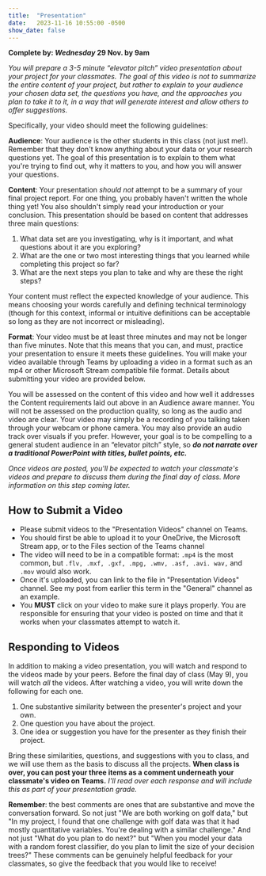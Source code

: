 ```yaml
---
title:  "Presentation"
date:   2023-11-16 10:55:00 -0500
show_date: false
---
```

**Complete by: *Wednesday* 29 Nov. by 9am**

*You will prepare a 3-5 minute “elevator pitch” video presentation about your project for your classmates. The goal of this video is not to summarize the entire content of your project, but rather to explain to your audience your chosen data set, the questions you have, and the approaches you plan to take it to it, in a way that will generate interest and allow others to offer suggestions.*

Specifically, your video should meet the following guidelines:

**Audience**: Your audience is the other students in this class (not just me!). Remember that they don't know anything about your data or your research questions yet. The goal of this presentation is to explain to them what you're trying to find out, why it matters to you, and how you will answer your questions.

**Content**: Your presentation *should not* attempt to be a summary of your final project report. For one thing, you probably haven't written the whole thing yet! You also shouldn't simply read your introduction or your conclusion. This presentation should be based on content that addresses three main questions:

1. What data set are you investigating, why is it important, and what questions about it are you exploring?
2. What are the one or two most interesting things that you learned while completing this project so far?
3. What are the next steps you plan to take and why are these the right steps?

Your content must reflect the expected knowledge of your audience. This means choosing your words carefully and defining technical terminology (though for this context, informal or intuitive definitions can be acceptable so long as they are not incorrect or misleading).

**Format**: Your video must be at least three minutes and may not be longer than five minutes. Note that this means that you can, and must, practice your presentation to ensure it meets these guidelines. You will make your video available through Teams by uploading a video in a format such as an mp4 or other Microsoft Stream compatible file format. Details about submitting your video are provided below.

You will be assessed on the content of this video and how well it addresses the Content requirements laid out above in an Audience aware manner. You will not be assessed on the production quality, so long as the audio and video are clear. Your video may simply be a recording of you talking taken through your webcam or phone camera. You may also provide an audio track over visuals if you prefer. However, your goal is to be compelling to a general student audience in an “elevator pitch” style, so ***do not narrate over a traditional PowerPoint with titles, bullet points, etc.***

*Once videos are posted, you'll be expected to watch your classmate's videos and prepare to discuss them during the final day of class. More information on this step coming later.*

## How to Submit a Video

- Please submit videos to the "Presentation Videos" channel on Teams.
- You should first be able to upload it to your OneDrive, the Microsoft Stream app, or to the Files section of the Teams channel
- The video will need to be in a compatible format: `.mp4` is the most common, but `.flv, .mxf, .gxf, .mpg, .wmv, .asf, .avi. wav,` and `.mov` would also work.
- Once it's uploaded, you can link to the file in "Presentation Videos" channel. See my post from earlier this term in the "General" channel as an example.
- You **MUST** click on your video to make sure it plays properly. You are responsible for ensuring that your video is posted on time and that it works when your classmates attempt to watch it.

## Responding to Videos

In addition to making a video presentation, you will watch and respond to the videos made by your peers. Before the final day of class (May 9), you will watch *all* the videos. After watching a video, you will write down the following for each one.

1. One substantive similarity between the presenter's project and your own.
2. One question you have about the project.
3. One idea or suggestion you have for the presenter as they finish their project.

Bring these similarities, questions, and suggestions with you to class, and we will use them as the basis to discuss all the projects. **When class is over, you can post your three items as a comment underneath your classmate's video on Teams.** *I'll read over each response and will include this as part of your presentation grade.*

**Remember**: the best comments are ones that are substantive and move the conversation forward. So not just "We are both working on golf data," but "In my project, I found that one challenge with golf data was that it had mostly quantitative variables. You're dealing with a similar challenge." And not just "What do you plan to do next?" but "When you model your data with a random forest classifier, do you plan to limit the size of your decision trees?" These comments can be genuinely helpful feedback for your classmates, so give the feedback that you would like to receive!
